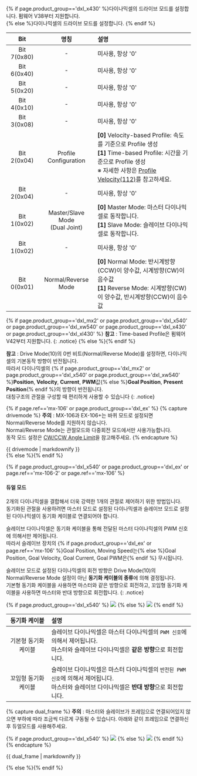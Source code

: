 {% if page.product_group=='dxl_x430' %}다이나믹셀의 드라이브 모드를 설정합니다. 펌웨어 V38부터 지원합니다.  
{% else %}다이나믹셀의 드라이브 모드를 설정합니다.
{% endif %}

|         Bit         |                     명칭            | 설명                                                                                                                                                                                                       |
|:-------------------:|:-----------------------------------:|:-----------------------------------------------------------------------------------------------------------------------------------------------------------------------------------------------------------|
|     Bit 7(0x80)     |                      -              | 미사용, 항상 '0'                                                                                                                                                                                           |
|     Bit 6(0x40)     |                      -              | 미사용, 항상 '0'                                                                                                                                                                                           |
|     Bit 5(0x20)     |                      -              | 미사용, 항상 '0'                                                                                                                                                                                           |
|     Bit 4(0x10)     |                      -              | 미사용, 항상 '0'                                                                                                                                                                                           |
|     Bit 3(0x08)     |                      -              | 미사용, 항상 '0'                                                                                                                                                                                           |{% if page.product_group=='xl330' or page.product_group=='dxl_x430' or page.product_group=='dxl_x540' or page.product_group=='dxl_xw540' or page.product_group=='dxl_xl430' or page.product_group=='dxl_mx2' %}
|     Bit 2(0x04)     |           Profile Configuration     | **[0]** Velocity-based Profile: 속도를 기준으로 Profile 생성<br />**[1]** Time-based Profile: 시간을 기준으로 Profile 생성<br />※ 자세한 사항은 [Profile Velocity(112)](#profile-velocity112)를 참고하세요. |{% else %}
|     Bit 2(0x04)     |                      -              | 미사용, 항상 '0'                                                                                                                                                                                           |{% endif %}{% if page.product_group=='dxl_x540' or page.product_group=='dxl_ex' or page.ref=='mx-106-2' or page.ref=='mx-106' %}
|     Bit 1(0x02)     | Master/Slave Mode<br />(Dual Joint) | **[0]** Master Mode: 마스터 다이나믹셀로 동작합니다.<br />**[1]** Slave Mode: 슬레이브 다이나믹셀로 동작합니다.                                                                                                          |{% else %}
|     Bit 1(0x02)     |                      -              | 미사용, 항상 '0'                                                                                                                                                                                           |{% endif %}
|     Bit 0(0x01)     |        Normal/Reverse Mode          | **[0]** Normal Mode: 반시계방향(CCW)이 양수값, 시계방향(CW)이 음수값<br />**[1]** Reverse Mode: 시계방향(CW)이 양수값, 반시계방향(CCW)이 음수값                                                                           |

{% if page.product_group=='dxl_mx2' or page.product_group=='dxl_x540' or page.product_group=='dxl_xw540' or page.product_group=='dxl_x430' or page.product_group=='dxl_xl430' %}
**참고** : Time-based Profile은 펌웨어 V42부터 지원합니다.
{: .notice}
{% else %}{% endif %}

**참고** : Drive Mode(10)의 0번 비트(Normal/Reverse Mode)를 설정하면, 다이나믹셀의 기본동작 방향이 반전됩니다.  
따라서 다이나믹셀의 {% if page.product_group=='dxl_mx2' or page.product_group=='dxl_x540' or page.product_group=='dxl_xw540' %}**Position**, **Velocity**, **Current**, **PWM**값{% else %}**Goal Position**, **Present Position**{% endif %}의 방향이 반전됩니다.  
대칭구조의 관절을 구성할 때 편리하게 사용할 수 있습니다
{: .notice}

{% if page.ref=='mx-106' or page.product_group=='dxl_ex' %}
{% capture drivemode %}
**주의** : MX-106과 EX-106+는 바퀴 모드로 설정되면 Normal/Reverse Mode를 지원하지 않습니다.  
Normal/Reverse Mode는 관절모드와 다중회전 모드에서만 사용가능합니다.  
동작 모드 설정은 [CW/CCW Angle Limit](#cwccw-angle-limit6-8)을 참고해주세요.
{% endcapture %}
<div class="notice--warning">{{ drivemode | markdownify }}</div>
{% else %}{% endif %}


{% if page.product_group=='dxl_x540' or page.product_group=='dxl_ex' or page.ref=='mx-106-2' or page.ref=='mx-106' %}
#### 듀얼 모드
2개의 다이나믹셀을 결합해서 더욱 강력한 1개의 관절로 제어하기 위한 방법입니다.  
동기화된 관절을 사용하려면 마스터 모드로 설정된 다이나믹셀과 슬레이브 모드로 설정된 다이나믹셀이 동기화 케이블로 연결되어야 합니다.  

슬레이브 다이나믹셀은 동기화 케이블을 통해 전달된 마스터 다이나믹셀의 PWM 신호에 의해서만 제어됩니다.  
따라서 슬레이브 장치의 {% if page.product_group=='dxl_ex' or page.ref=='mx-106' %}Goal Position, Moving Speed는{% else %}Goal Position, Goal Velocity, Goal Current, Goal PWM은{% endif %} 무시됩니다.

슬레이브 모드로 설정된 다이나믹셀의 회전 방향은 Drive Mode(10)의 Normal/Reverse Mode 설정이 아닌 **동기화 케이블의 종류**에 의해 결정됩니다.  
기본형 동기화 케이블을 사용하면 마스터와 같은 방향으로 회전하고, 꼬임형 동기화 케이블을 사용하면 마스터와 반대 방향으로 회전합니다.
{: .notice}

{% if page.product_group=='dxl_x540' %}
![](/assets/images/dxl/x/x-series_dual_joint_kr.png)
{% else %}
![](/assets/images/dxl/ex/ex-106_dual_kr.png)
{% endif %}

|   동기화 케이블     |                                                          설명                                                        |
|:----------------:|:--------------------------------------------------------------------------------------------------------------------|
| 기본형 동기화 케이블 |      슬레이브 다이나믹셀은 마스터 다이나믹셀의 `PWM 신호`에 의해서 제어됩니다.<br>마스터와 슬레이브 다이나믹셀은 **같은 방향**으로 회전합니다.|
| 꼬임형 동기화 케이블 | 슬레이브 다이나믹셀은 마스터 다이나믹셀의 `반전된 PWM 신호`에 의해서 제어됩니다.<br>마스터와 슬레이브 다이나믹셀은 **반대 방향**으로 회전합니다.|


{% capture dual_frame %}
**주의** : 마스터와 슬레이브가 프레임으로 연결되어있지 않으면 부하에 따라 조금씩 다르게 구동될 수 있습니다. 아래와 같이 프레임으로 연결하신 후 듀얼모드를 사용해주세요.

{% if page.product_group=='dxl_x540' %}
![](/assets/images/dxl/x/x-series_dual_joint_frame_kr.png)
{% else %}
![](/assets/images/dxl/ex/ex-106+_fr08-h110_fr08-d101_kr.png)
{% endif %}
{% endcapture %}
<div class="notice--warning">{{ dual_frame | markdownify }}</div>

{% else %}{% endif %}

